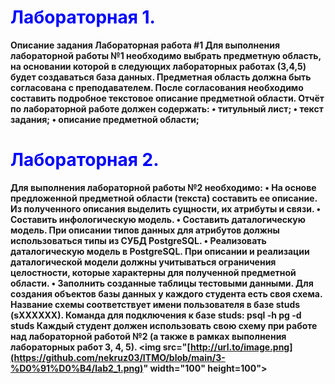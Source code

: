 # <strong> <span style="color:blue"> Лабораторная 1.



Описание задания
Лабораторная работа #1
Для выполнения лабораторной работы №1 необходимо выбрать предметную область, на основании которой в следующих лабораторных работах (3,4,5) будет создаваться база данных. Предметная область должна быть согласована с преподавателем.
После согласования необходимо составить подробное текстовое описание предметной области.
Отчёт по лабораторной работе должен содержать:
•	титульный лист;
•	текст задания;
•	описание предметной области;

# <strong> <span style="color:blue"> Лабораторная 2.

Для выполнения лабораторной работы №2 необходимо:
•	На основе предложенной предметной области (текста) составить ее описание. Из полученного описания выделить сущности, их атрибуты и связи.
•	Составить инфологическую модель.
•	Составить даталогическую модель. При описании типов данных для атрибутов должны использоваться типы из СУБД PostgreSQL.
•	Реализовать даталогическую модель в PostgreSQL. При описании и реализации даталогической модели должны учитываться ограничения целостности, которые характерны для полученной предметной области.
•	Заполнить созданные таблицы тестовыми данными.
Для создания объектов базы данных у каждого студента есть своя схема. Название схемы соответствует имени пользователя в базе studs (sXXXXXX). Команда для подключения к базе studs:
psql -h pg -d studs
Каждый студент должен использовать свою схему при работе над лабораторной работой №2 (а также в рамках выполнения лабораторных работ 3, 4, 5).
<img src="[http://url.to/image.png](https://github.com/nekruz03/ITMO/blob/main/3-%D0%91%D0%B4/lab2_1.png)" width="100" height=100">



